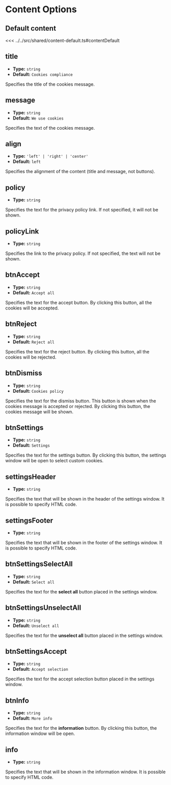 # Content Options

## Default content

<<< ../../src/shared/content-default.ts#contentDefault

## title

- **Type:** `string`
- **Default:** `Cookies compliance`

Specifies the title of the cookies message.

## message

- **Type:** `string`
- **Default:** `We use cookies`

Specifies the text of the cookies message.

## align

- **Type:** `'left' | 'right' | 'center'`
- **Default:** `left`

Specifies the alignment of the content (title and message, not buttons).

## policy

- **Type:** `string`

Specifies the text for the privacy policy link. If not specified, it will not be shown.

## policyLink

- **Type:** `string`

Specifies the link to the privacy policy. If not specified, the text will not be shown.

## btnAccept

- **Type:** `string`
- **Default:** `Accept all`

Specifies the text for the accept button. By clicking this button, all the cookies will be accepted.

## btnReject

- **Type:** `string`
- **Default:** `Reject all`

Specifies the text for the reject button. By clicking this button, all the cookies will be rejected.

## btnDismiss

- **Type:** `string`
- **Default:** `Cookies policy`

Specifies the text for the dismiss button. This button is shown when the cookies message is accepted or rejected. By clicking this button, the cookies message will be shown.

## btnSettings

- **Type:** `string`
- **Default:** `Settings`

Specifies the text for the settings button. By clicking this button, the settings window will be open to select custom cookies.

## settingsHeader

- **Type:** `string`

Specifies the text that will be shown in the header of the settings window. It is possible to specify HTML code.

## settingsFooter

- **Type:** `string`

Specifies the text that will be shown in the footer of the settings window. It is possible to specify HTML code.

## btnSettingsSelectAll

- **Type:** `string`
- **Default:** `Select all`

Specifies the text for the **select all** button placed in the settings window.

## btnSettingsUnselectAll

- **Type:** `string`
- **Default:** `Unselect all`

Specifies the text for the **unselect all** button placed in the settings window.

## btnSettingsAccept

- **Type:** `string`
- **Default:** `Accept selection`

Specifies the text for the accept selection button placed in the settings window.

## btnInfo

- **Type:** `string`
- **Default:** `More info`

Specifies the text for the **information** button. By clicking this button, the information window will be open.

## info

- **Type:** `string`

Specifies the text that will be shown in the information window. It is possible to specify HTML code.
